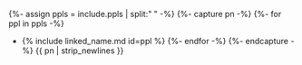 {%- assign ppls = include.ppls | split:" " -%}
{%- capture pn -%}
{%- for ppl in ppls -%}
   - {% include linked_name.md id=ppl %}
{%- endfor -%}
{%- endcapture -%}
{{ pn | strip_newlines }}
